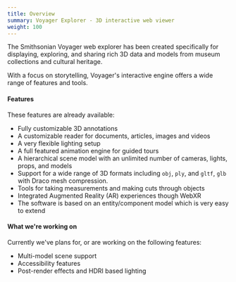 ```yaml
---
title: Overview
summary: Voyager Explorer - 3D interactive web viewer
weight: 100
---
```


The Smithsonian Voyager web explorer has been created specifically for displaying, exploring, and sharing rich 3D data
and models from museum collections and cultural heritage.

With a focus on storytelling, Voyager's interactive engine offers a wide range of features and tools.

#### Features

These features are already available:

- Fully customizable 3D annotations
- A customizable reader for documents, articles, images and videos
- A very flexible lighting setup
- A full featured animation engine for guided tours
- A hierarchical scene model with an unlimited number of cameras, lights, props, and models
- Support for a wide range of 3D formats including `obj`, `ply`, and `gltf`, `glb` with Draco mesh compression.
- Tools for taking measurements and making cuts through objects
- Integrated Augmented Reality (AR) experiences though WebXR
- The software is based on an entity/component model which is very easy to extend

#### What we're working on

Currently we've plans for, or are working on the following features:

- Multi-model scene support
- Accessibility features
- Post-render effects and HDRI based lighting
